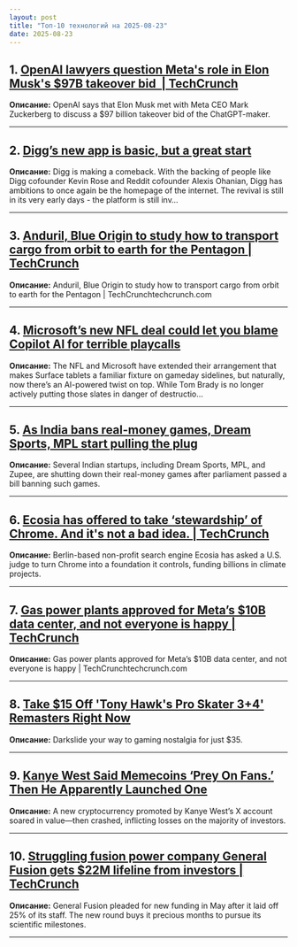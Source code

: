 ```yaml
---
layout: post
title: "Топ-10 технологий на 2025-08-23"
date: 2025-08-23
---
```


## 1. [OpenAI lawyers question Meta's role in Elon Musk's $97B takeover bid  | TechCrunch](https://techcrunch.com/2025/08/21/openai-lawyers-question-metas-role-in-elon-musks-97b-takeover-bid/)

**Описание:** OpenAI says that Elon Musk met with Meta CEO Mark Zuckerberg to discuss a $97 billion takeover bid of the ChatGPT-maker.

---

## 2. [Digg’s new app is basic, but a great start](https://www.theverge.com/apps/763689/digg-mobile-ios-android-app-relaunch)

**Описание:** Digg is making a comeback. With the backing of people like Digg cofounder Kevin Rose and Reddit cofounder Alexis Ohanian, Digg has ambitions to once again be the homepage of the internet. The revival is still in its very early days - the platform is still inv…

---

## 3. [Anduril, Blue Origin to study how to transport cargo from orbit to earth for the Pentagon | TechCrunch](https://techcrunch.com/2025/08/21/anduril-blue-origin-to-study-how-to-transport-cargo-from-orbit-to-earth-for-the-pentagon/)

**Описание:** Anduril, Blue Origin to study how to transport cargo from orbit to earth for the Pentagon | TechCrunchtechcrunch.com

---

## 4. [Microsoft’s new NFL deal could let you blame Copilot AI for terrible playcalls](https://www.theverge.com/news/763928/nfl-microsoft-copilot-surface-ai)

**Описание:** The NFL and Microsoft have extended their arrangement that makes Surface tablets a familiar fixture on gameday sidelines, but naturally, now there’s an AI-powered twist on top. While Tom Brady is no longer actively putting those slates in danger of destructio…

---

## 5. [As India bans real-money games, Dream Sports, MPL start pulling the plug](https://techcrunch.com/2025/08/21/as-india-bans-real-money-games-dream-sports-mpl-start-pulling-the-plug/)

**Описание:** Several Indian startups, including Dream Sports, MPL, and Zupee, are shutting down their real-money games after parliament passed a bill banning such games.

---

## 6. [Ecosia has offered to take ‘stewardship’ of Chrome. And it's not a bad idea. | TechCrunch](https://techcrunch.com/2025/08/21/ecosia-has-offered-to-take-stewardship-of-chrome-and-its-not-a-bad-idea/)

**Описание:** Berlin-based non-profit search engine Ecosia has asked a U.S. judge to turn Chrome into a foundation it controls, funding billions in climate projects.

---

## 7. [Gas power plants approved for Meta’s $10B data center, and not everyone is happy | TechCrunch](https://techcrunch.com/2025/08/21/gas-power-plants-approved-for-metas-10b-data-center-and-not-everyone-is-happy/)

**Описание:** Gas power plants approved for Meta’s $10B data center, and not everyone is happy | TechCrunchtechcrunch.com

---

## 8. [Take $15 Off 'Tony Hawk's Pro Skater 3+4' Remasters Right Now](https://www.wired.com/story/tony-hawks-pro-skater-remasters-deal/)

**Описание:** Darkslide your way to gaming nostalgia for just $35.

---

## 9. [Kanye West Said Memecoins ‘Prey On Fans.’ Then He Apparently Launched One](https://www.wired.com/story/kanye-west-memecoin/)

**Описание:** A new cryptocurrency promoted by Kanye West’s X account soared in value—then crashed, inflicting losses on the majority of investors.

---

## 10. [Struggling fusion power company General Fusion gets $22M lifeline from investors | TechCrunch](https://techcrunch.com/2025/08/21/struggling-fusion-power-company-general-fusion-gets-22m-lifeline-from-investors/)

**Описание:** General Fusion pleaded for new funding in May after it laid off 25% of its staff. The new round buys it precious months to pursue its scientific milestones.

---

